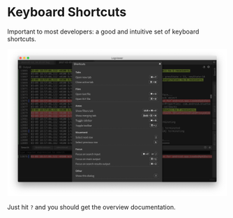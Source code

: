 # Keyboard Shortcuts

Important to most developers: a good and intuitive set of keyboard shortcuts.

![](../images/shortcuts.png)

Just hit `?` and you should get the overview documentation.
